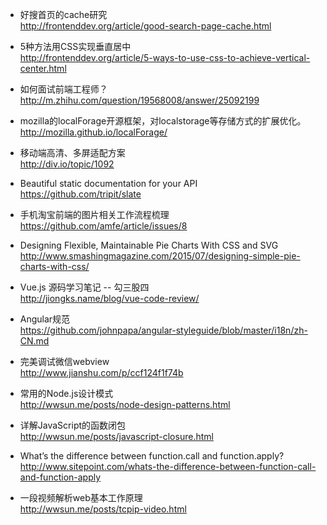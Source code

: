 
*  好搜首页的cache研究   
http://frontenddev.org/article/good-search-page-cache.html

*  5种方法用CSS实现垂直居中   
http://frontenddev.org/article/5-ways-to-use-css-to-achieve-vertical-center.html

*  如何面试前端工程师？   
http://m.zhihu.com/question/19568008/answer/25092199

*  mozilla的localForage开源框架，对localstorage等存储方式的扩展优化。  
http://mozilla.github.io/localForage/

*  移动端高清、多屏适配方案   
http://div.io/topic/1092

*  Beautiful static documentation for your API   
https://github.com/tripit/slate

*  手机淘宝前端的图片相关工作流程梳理   
https://github.com/amfe/article/issues/8

*  Designing Flexible, Maintainable Pie Charts With CSS and SVG  
http://www.smashingmagazine.com/2015/07/designing-simple-pie-charts-with-css/

*  Vue.js 源码学习笔记 -- 勾三股四  
http://jiongks.name/blog/vue-code-review/

*  Angular规范  
https://github.com/johnpapa/angular-styleguide/blob/master/i18n/zh-CN.md

*  完美调试微信webview  
http://www.jianshu.com/p/ccf124f1f74b

*  常用的Node.js设计模式  
http://wwsun.me/posts/node-design-patterns.html

*  详解JavaScript的函数闭包  
http://wwsun.me/posts/javascript-closure.html

*  What’s the difference between function.call and function.apply?  
http://www.sitepoint.com/whats-the-difference-between-function-call-and-function-apply

*  一段视频解析web基本工作原理  
http://wwsun.me/posts/tcpip-video.html
